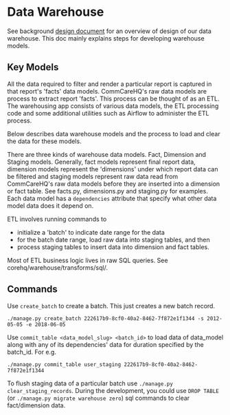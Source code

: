 Data Warehouse
==============
See background [design document](https://docs.google.com/document/d/1sMTEAG-iZyo0nfp2S4sUaN2MgY31Z8B3kRDBqPFXvnI/edit#heading=h.h2zk9svh5s9) for an overview of design of our data warehouse. This doc mainly explains steps for developing warehouse models.

## Key Models

All the data required to filter and render a particular report is captured in that report's 'facts' data models. CommCareHQ's raw data models are process to extract report 'facts'. This process can be thought of as an ETL. The warehousing app consists of various data models, the ETL processing code and some additional utilities such as Airflow to administer the ETL process.

Below describes data warehouse models and the process to load and clear the data for these models.

There are three kinds of warehouse data models. Fact, Dimension and Staging models. Generally, fact models represent final report data, dimension models represent the 'dimensions' under which report data can be filtered and staging models represent raw data read from CommCareHQ's raw data models before they are inserted into a dimension or fact table. See facts.py, dimensions.py and staging.py for examples. Each data model has a `dependencies` attribute that specify what other data model data does it depend on.

ETL involves running commands to
- initialize a 'batch' to indicate date range for the data
- for the batch date range, load raw data into staging tables, and then 
- process staging tables to insert data into dimension and fact tables. 

Most of ETL business logic lives in raw SQL queries. See corehq/warehouse/transforms/sql/.

## Commands

Use `create_batch` to create a batch. This just creates a new batch record.

```
./manage.py create_batch 222617b9-8cf0-40a2-8462-7f872e1f1344 -s 2012-05-05 -e 2018-06-05
```

Use `commit_table <data_model_slug> <batch_id>` to load data of data_model along with any of its dependencies' data for duration specified by the batch_id. For e.g.

```
./manage.py commit_table user_staging 222617b9-8cf0-40a2-8462-7f872e1f1344
```


To flush staging data of a particular batch use `./manage.py clear_staging_records`. During the development, you could use `DROP TABLE` (or `./manage.py migrate warehouse zero`) sql commands to clear fact/dimension data.

